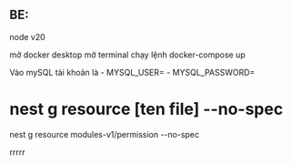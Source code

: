## BE:
node v20

mở docker desktop 
mở terminal chạy lệnh docker-compose up

Vào mySQL tài khoản là 
    - MYSQL_USER=
    - MYSQL_PASSWORD=

# nest g resource [ten file] --no-spec
nest g resource modules-v1/permission --no-spec


rrrrr
